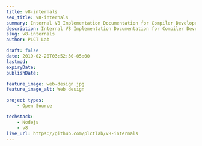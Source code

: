```yaml
---
title: v8-internals
seo_title: v8-internals
summary: Internal V8 Implementation Documentation for Compiler Developers
description: Internal V8 Implementation Documentation for Compiler Developers
slug: v8-internals
author: PLCT Lab

draft: false
date: 2019-02-20T03:52:30-05:00
lastmod: 
expiryDate: 
publishDate: 

feature_image: web-design.jpg
feature_image_alt: Web design

project types: 
    - Open Source

techstack:
    - Nodejs
    - v8
live_url: https://github.com/plctlab/v8-internals
---
```


